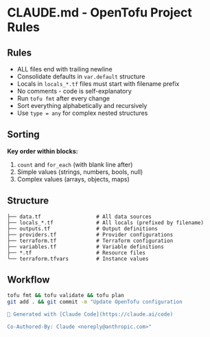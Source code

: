 # CLAUDE.md - OpenTofu Project Rules

## Rules
- ALL files end with trailing newline
- Consolidate defaults in `var.default` structure
- Locals in `locals_*.tf` files must start with filename prefix
- No comments - code is self-explanatory
- Run `tofu fmt` after every change
- Sort everything alphabetically and recursively
- Use `type = any` for complex nested structures

## Sorting
**Key order within blocks:**
1. `count` and `for_each` (with blank line after)
2. Simple values (strings, numbers, bools, null)  
3. Complex values (arrays, objects, maps)

## Structure
```
├── data.tf                  # All data sources
├── locals_*.tf              # All locals (prefixed by filename)
├── outputs.tf               # Output definitions
├── providers.tf             # Provider configurations
├── terraform.tf             # Terraform configuration
├── variables.tf             # Variable definitions
├── *.tf                     # Resource files
└── terraform.tfvars         # Instance values
```

## Workflow
```bash
tofu fmt && tofu validate && tofu plan
git add . && git commit -m "Update OpenTofu configuration

🤖 Generated with [Claude Code](https://claude.ai/code)

Co-Authored-By: Claude <noreply@anthropic.com>"
```

